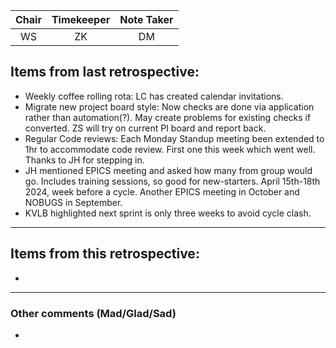| Chair      | Timekeeper | Note Taker |
| :--------:   | :---------: | :----------: |
| WS | ZK | DM |

## Items from last retrospective:

- Weekly coffee rolling rota: LC has created calendar invitations.
- Migrate new project board style: Now checks are done via application rather than automation(?).  May create problems for existing checks if converted.  ZS will try on current PI board and report back.
- Regular Code reviews: Each Monday Standup meeting been extended to 1hr to accommodate code review.  First one this week which went well.  Thanks to JH for stepping in.
- JH mentioned EPICS meeting and asked how many from group would go.  Includes training sessions, so good for new-starters.  April 15th-18th 2024, week before a cycle.  Another EPICS meeting in October and NOBUGS in September.
- KVLB highlighted next sprint is only three weeks to avoid cycle clash.

***

## Items from this retrospective:

- 
***

### Other comments (Mad/Glad/Sad)

- 
